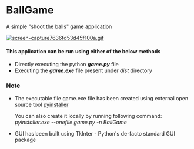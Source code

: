 # BallGame
A simple "shoot the balls" game application

<a href="https://gifyu.com/image/QGyN"><img src="https://s7.gifyu.com/images/screen-capture7636fd53d45f100a.gif" alt="screen-capture7636fd53d45f100a.gif" border="0" /></a>


#### This application can be run using either of the below methods
- Directly executing the python <b><i>game.py</i></b> file
- Executing the <b><i>game.exe</i></b> file present under <i>dist</i> directory
    
### Note
-  The executable file game.exe  file has been created using external open source tool <a href='http://www.pyinstaller.org/'>pyinstaller</a>

   You can also create it locally by running following command: <i>pyinstaller.exe --onefile game.py -n BallGame</i>
  
-  GUI has been built using TkInter - Python's de-facto standard GUI package
